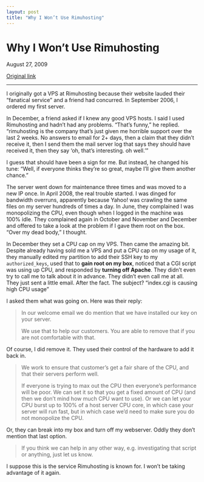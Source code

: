 ```yaml
---
layout: post
title: "Why I Won’t Use Rimuhosting"
---
```

Why I Won’t Use Rimuhosting
===========================

August 27, 2009

[Original link](http://www.aaronsw.com/weblog/rimuhosting)

* * * * *

I originally got a VPS at Rimuhosting because their website lauded their
“fanatical service” and a friend had concurred. In September 2006, I
ordered my first server.

In December, a friend asked if I knew any good VPS hosts. I said I used
Rimuhosting and hadn’t had any problems. “That’s funny,” he replied.
“rimuhosting is the company that’s just given me horrible support over
the last 2 weeks. No answers to email for 2+ days, then a claim that
they didn’t receive it, then I send them the mail server log that says
they should have received it, then they say ‘oh, that’s interesting. oh
well.’”

I guess that should have been a sign for me. But instead, he changed his
tune: “Well, if everyone thinks they’re so great, maybe I’ll give them
another chance.”

The server went down for maintenance three times and was moved to a new
IP once. In April 2008, the real trouble started. I was dinged for
bandwidth overruns, apparently because Yahoo! was crawling the same
files on my server hundreds of times a day. In June, they complained I
was monopolizing the CPU, even though when I logged in the machine was
100% idle. They complained again in October and November and December
and offered to take a look at the problem if I gave them root on the
box. “Over my dead body,” I thought.

In December they set a CPU cap on my VPS. Then came the amazing bit.
Despite already having sold me a VPS and put a CPU cap on my usage of
it, they manually edited my partition to add their SSH key to my
`authorized_keys`, used that to **gain root on my box**, noticed that a
CGI script was using up CPU, and responded by **turning off Apache**.
They didn’t even try to call me to talk about it in advance. They didn’t
even call me at all. They just sent a little email. After the fact. The
subject? “index.cgi is causing high CPU usage”

I asked them what was going on. Here was their reply:

> In our welcome email we do mention that we have installed our key on
> your server.
>
> We use that to help our customers. You are able to remove that if you
> are not comfortable with that.

Of course, I did remove it. They used their control of the hardware to
add it back in.

> We work to ensure that customer’s get a fair share of the CPU, and
> that their servers perform well.
>
> If everyone is trying to max out the CPU then everyone’s performance
> will be poor. We can set it so that you get a fixed amount of CPU (and
> then we don’t mind how much CPU want to use). Or we can let your CPU
> burst up to 100% of a host server CPU core, in which case your server
> will run fast, but in which case we’d need to make sure you do not
> monopolize the CPU.

Or, they can break into my box and turn off my webserver. Oddly they
don’t mention that last option.

> If you think we can help in any other way, e.g. investigating that
> script or anything, just let us know.

I suppose this is the service Rimuhosting is known for. I won’t be
taking advantage of it again.
